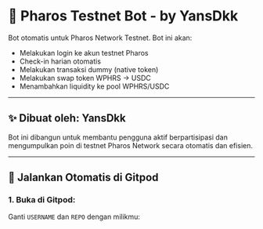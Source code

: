 # 🤖 Pharos Testnet Bot - by YansDkk

Bot otomatis untuk Pharos Network Testnet. Bot ini akan:
- Melakukan login ke akun testnet Pharos
- Check-in harian otomatis
- Melakukan transaksi dummy (native token)
- Melakukan swap token WPHRS → USDC
- Menambahkan liquidity ke pool WPHRS/USDC

---

## ✨ Dibuat oleh: YansDkk

Bot ini dibangun untuk membantu pengguna aktif berpartisipasi dan mengumpulkan poin di testnet Pharos Network secara otomatis dan efisien.

---

## 🚀 Jalankan Otomatis di Gitpod

### 1. Buka di Gitpod:
Ganti `USERNAME` dan `REPO` dengan milikmu:

